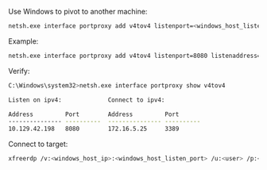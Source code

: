 Use Windows to pivot to another machine:

```bash
netsh.exe interface portproxy add v4tov4 listenport=<windows_host_listen_port> listenaddress=<windows_host_ip> connectport=<target_port> connectaddress=<target_ip>
```

Example:

```bash
netsh.exe interface portproxy add v4tov4 listenport=8080 listenaddress=10.129.42.198 connectport=3389 connectaddress=172.16.5.25
```

Verify:

```bash
C:\Windows\system32>netsh.exe interface portproxy show v4tov4

Listen on ipv4:             Connect to ipv4:

Address         Port        Address         Port
--------------- ----------  --------------- ----------
10.129.42.198   8080        172.16.5.25     3389
```

Connect to target:

```bash
xfreerdp /v:<windows_host_ip>:<windows_host_listen_port> /u:<user> /p:<pass>
```



